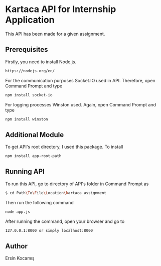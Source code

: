# Kartaca API for Internship Application

This API has been made for a given assignment.

## Prerequisites

Firstly, you need to install Node.js.

```bash
https://nodejs.org/en/
```
For the communication purposes Socket.IO used in API. Therefore, open Command Prompt and type

```bash
npm install socket-io
```

For logging processes Winston used. Again, open Command Prompt and type

```bash
npm install winston
```

## Additional Module

To get API's root directory, I used this package. To install

```bash
npm install app-root-path
```
## Running API

To run this API, go to directory of API's folder in Command Prompt as

```bash
$ cd Path\To\File\Location\kartaca_assignment
```

Then run the following command

```bash
node app.js
```

After running the command, open your browser and go to

```bash
127.0.0.1:8000 or simply localhost:8000
```

## Author

Ersin Kocamış